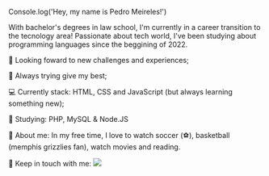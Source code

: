 Console.log('Hey, my name is Pedro Meireles!')

With bachelor's degrees in law school, I'm currently in a career transition to the tecnology area!
Passionate about tech world, I've been studying about programming languages since the beggining of 2022.

🚀   Looking foward to new challenges and experiences;	

💜   Always trying give my best;

💻   Currently stack: HTML, CSS and JavaScript (but always learning something new);

📘   Studying: PHP, MySQL & Node.JS

💬   About me: In my free time, I love to watch soccer (⚽️), basketball (memphis grizzlies fan), watch movies and reading. 

📧 	 Keep in touch with me:  <span><a href='www.linkedin.com/in/pedro-hc-meireles' target='_blank'><img src='https://img.shields.io/badge/LinkedIn-0077B5?style=for-the-badge&logo=linkedin&logoColor=white' target='_blank'></a>
  
